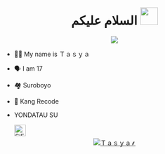 <h1 align="center">السلام عليكم <img src="https://user-images.githubusercontent.com/1303154/88677602-1635ba80-d120-11ea-84d8-d263ba5fc3c0.gif" width="40px" alt=""><br></h1>
<p align="center">

<img src="https://telegra.ph/file/ce25b12dc0670be933ab4.jpg" />
</p>

<p align="center">

- 👩‍🦰 My name is  Ｔａｓｙａ 
- 🗣️ I am 17
- 🏘️ Suroboyo 
- 📌 Kang Recode
- YONDATAU SU

  <a href="https://wa.me/18045292269">
    <img align="left" alt="SIEGRIN | Whastapp" width="26px" src="https://github.com/siegrin/siegrin/blob/main/Assets/Whatsapp.svg" />
  </a> &nbsp;&nbsp;


</p>
<p align="center">
<a href="#"><img title="Ｔａｓｙａ⸙" src="https://img.shields.io/badge/Ｔａｓｙａ⸙-green?colorA=%23ff0000&colorB=%23017e40&style=for-the-badge"></a>
</p>
